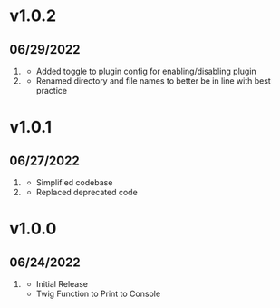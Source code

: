 # v1.0.2
## 06/29/2022

1. [](#new)
	* Added toggle to plugin config for enabling/disabling plugin
2. [](#bugfix)
	* Renamed directory and file names to better be in line with best practice

# v1.0.1
## 06/27/2022

1. [](#improved)
	* Simplified codebase
2. [](#bugfix)
	* Replaced deprecated code

# v1.0.0
## 06/24/2022

1. [](#new)
	* Initial Release
	* Twig Function to Print to Console